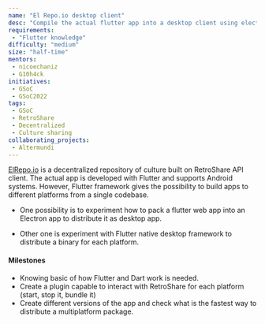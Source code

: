 ```yaml
---
name: "El Repo.io desktop client"
desc: "Compile the actual flutter app into a desktop client using electron or native app"
requirements:
 - "Flutter knowledge"
difficulty: "medium"
size: "half-time"
mentors:
 - nicoechaniz
 - G10h4ck
initiatives:
 - GSoC
 - GSoC2022
tags:
 - GSoC
 - RetroShare
 - Decentralized
 - Culture sharing
collaborating_projects:
 - Altermundi
---
```


[ElRepo.io](https://elrepo.io) is a decentralized repository of culture built on RetroShare API client. 
The actual app is developed with Flutter and supports Android systems. However, Flutter framework gives
the possibility to build apps to different platforms from a single codebase.

- One possibility is to experiment how to pack a flutter web app into an Electron app to distribute it 
as desktop app.

- Other one is experiment with Flutter native desktop framework to distribute a binary for each platform.

#### Milestones

- Knowing basic of how Flutter and Dart work is needed. 
- Create a plugin capable to interact with RetroShare for each platform (start, stop it, bundle it)
- Create different versions of the app and check what is the fastest way to distribute a multiplatform package.
